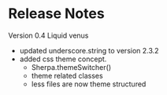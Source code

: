 Release Notes
===============

Version 0.4 Liquid venus


- updated underscore.string to version 2.3.2
- added css theme concept.
	- Sherpa.themeSwitcher()
	- theme related classes
	- less files are now theme structured
	